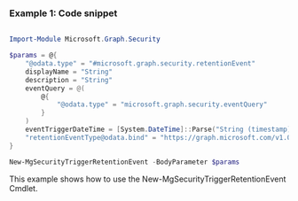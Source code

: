 ### Example 1: Code snippet

```powershell

Import-Module Microsoft.Graph.Security

$params = @{
	"@odata.type" = "#microsoft.graph.security.retentionEvent"
	displayName = "String"
	description = "String"
	eventQuery = @(
		@{
			"@odata.type" = "microsoft.graph.security.eventQuery"
		}
	)
	eventTriggerDateTime = [System.DateTime]::Parse("String (timestamp)")
	"retentionEventType@odata.bind" = "https://graph.microsoft.com/v1.0/security/triggerTypes/retentionEventType/9eecef97-fb3c-4c68-825b-4dd74530863a"
}

New-MgSecurityTriggerRetentionEvent -BodyParameter $params

```
This example shows how to use the New-MgSecurityTriggerRetentionEvent Cmdlet.

